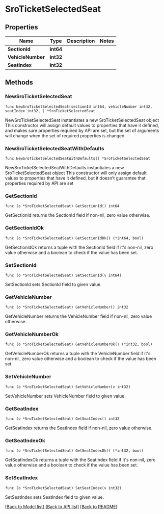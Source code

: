 # SroTicketSelectedSeat

## Properties

Name | Type | Description | Notes
------------ | ------------- | ------------- | -------------
**SectionId** | **int64** |  | 
**VehicleNumber** | **int32** |  | 
**SeatIndex** | **int32** |  | 

## Methods

### NewSroTicketSelectedSeat

`func NewSroTicketSelectedSeat(sectionId int64, vehicleNumber int32, seatIndex int32, ) *SroTicketSelectedSeat`

NewSroTicketSelectedSeat instantiates a new SroTicketSelectedSeat object
This constructor will assign default values to properties that have it defined,
and makes sure properties required by API are set, but the set of arguments
will change when the set of required properties is changed

### NewSroTicketSelectedSeatWithDefaults

`func NewSroTicketSelectedSeatWithDefaults() *SroTicketSelectedSeat`

NewSroTicketSelectedSeatWithDefaults instantiates a new SroTicketSelectedSeat object
This constructor will only assign default values to properties that have it defined,
but it doesn't guarantee that properties required by API are set

### GetSectionId

`func (o *SroTicketSelectedSeat) GetSectionId() int64`

GetSectionId returns the SectionId field if non-nil, zero value otherwise.

### GetSectionIdOk

`func (o *SroTicketSelectedSeat) GetSectionIdOk() (*int64, bool)`

GetSectionIdOk returns a tuple with the SectionId field if it's non-nil, zero value otherwise
and a boolean to check if the value has been set.

### SetSectionId

`func (o *SroTicketSelectedSeat) SetSectionId(v int64)`

SetSectionId sets SectionId field to given value.


### GetVehicleNumber

`func (o *SroTicketSelectedSeat) GetVehicleNumber() int32`

GetVehicleNumber returns the VehicleNumber field if non-nil, zero value otherwise.

### GetVehicleNumberOk

`func (o *SroTicketSelectedSeat) GetVehicleNumberOk() (*int32, bool)`

GetVehicleNumberOk returns a tuple with the VehicleNumber field if it's non-nil, zero value otherwise
and a boolean to check if the value has been set.

### SetVehicleNumber

`func (o *SroTicketSelectedSeat) SetVehicleNumber(v int32)`

SetVehicleNumber sets VehicleNumber field to given value.


### GetSeatIndex

`func (o *SroTicketSelectedSeat) GetSeatIndex() int32`

GetSeatIndex returns the SeatIndex field if non-nil, zero value otherwise.

### GetSeatIndexOk

`func (o *SroTicketSelectedSeat) GetSeatIndexOk() (*int32, bool)`

GetSeatIndexOk returns a tuple with the SeatIndex field if it's non-nil, zero value otherwise
and a boolean to check if the value has been set.

### SetSeatIndex

`func (o *SroTicketSelectedSeat) SetSeatIndex(v int32)`

SetSeatIndex sets SeatIndex field to given value.



[[Back to Model list]](../README.md#documentation-for-models) [[Back to API list]](../README.md#documentation-for-api-endpoints) [[Back to README]](../README.md)


